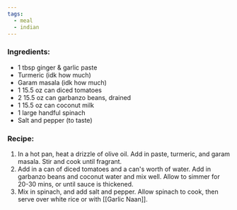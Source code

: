 ```yaml
---
tags:
  - meal
  - indian
---
```

### Ingredients:
- 1 tbsp ginger & garlic paste
- Turmeric (idk how much)
- Garam masala (idk how much)
- 1 15.5 oz can diced tomatoes
- 2 15.5 oz can garbanzo beans, drained
- 1 15.5 oz can coconut milk 
- 1 large handful spinach
- Salt and pepper (to taste)

### Recipe:
1. In a hot pan, heat a drizzle of olive oil. Add in paste, turmeric, and garam masala. Stir and cook until fragrant. 
2. Add in a can of diced tomatoes and a can's worth of water. Add in garbanzo beans and coconut water and mix well. Allow to simmer for 20-30 mins, or until sauce is thickened. 
3. Mix in spinach, and add salt and pepper. Allow spinach to cook, then serve over white rice or with [[Garlic Naan]]. 